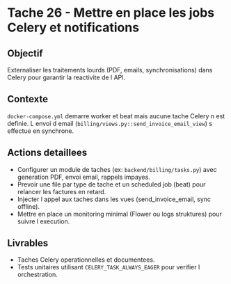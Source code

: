 # Tache 26 - Mettre en place les jobs Celery et notifications

## Objectif
Externaliser les traitements lourds (PDF, emails, synchronisations) dans Celery pour garantir la reactivite de l API.

## Contexte
`docker-compose.yml` demarre worker et beat mais aucune tache Celery n est definie. L envoi d email (`billing/views.py::send_invoice_email_view`) s effectue en synchrone.

## Actions detaillees
- Configurer un module de taches (ex: `backend/billing/tasks.py`) avec generation PDF, envoi email, rappels impayes.
- Prevoir une file par type de tache et un scheduled job (beat) pour relancer les factures en retard.
- Injecter l appel aux taches dans les vues (send_invoice_email, sync offline).
- Mettre en place un monitoring minimal (Flower ou logs struktures) pour suivre l execution.

## Livrables
- Taches Celery operationnelles et documentees.
- Tests unitaires utilisant `CELERY_TASK_ALWAYS_EAGER` pour verifier l orchestration.
